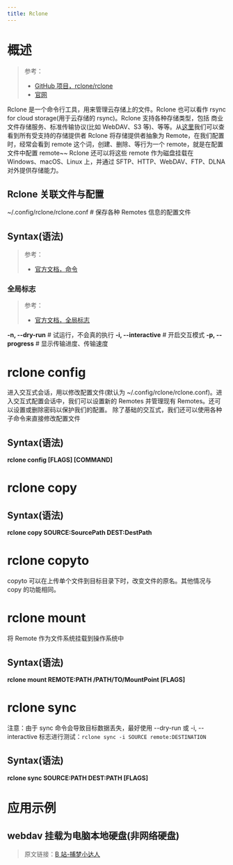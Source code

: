 ```yaml
---
title: Rclone
---
```


# 概述

> 参考：
> - [GitHub 项目，rclone/rclone](https://github.com/rclone/rclone)
> - [官网](https://rclone.org/)

Rclone 是一个命令行工具，用来管理云存储上的文件。Rclone 也可以看作 rsync for cloud storage(用于云存储的 rsync)。Rclone 支持各种存储类型，包括 商业文件存储服务、标准传输协议(比如 WebDAV、S3 等)、等等。从[这里](https://rclone.org/#providers)我们可以查看到所有受支持的存储提供者
Rclone 将存储提供者抽象为 Remote，在我们配置时，经常会看到 remote 这个词，创建、删除、等行为一个 remote，就是在配置文件中配置 remote~~
Rclone 还可以将这些 remote 作为磁盘挂载在 Windows、macOS、Linux 上，并通过 SFTP、HTTP、WebDAV、FTP、DLNA 对外提供存储能力。

## Rclone 关联文件与配置

\~/.config/rclone/rclone.conf # 保存各种 Remotes 信息的配置文件

## Syntax(语法)

> 参考：
> - [官方文档，命令](https://rclone.org/commands/)

### 全局标志

> 参考：
> - [官方文档，全局标志](https://rclone.org/flags/)

**-n, --dry-run** # 试运行，不会真的执行
**-i, --interactive** # 开启交互模式
**-p, --progress** # 显示传输进度、传输速度

# rclone config

进入交互式会话，用以修改配置文件(默认为 ~/.config/rclone/rclone.conf)。进入交互式配置会话中，我们可以设置新的 Remotes 并管理现有 Remotes。还可以设置或删除密码以保护我们的配置。
除了基础的交互式，我们还可以使用各种子命令来直接修改配置文件

## Syntax(语法)

**rclone config \[FLAGS] \[COMMAND]**

# rclone copy

## Syntax(语法)

**rclone copy SOURCE:SourcePath DEST:DestPath**

# rclone copyto

copyto 可以在上传单个文件到目标目录下时，改变文件的原名。其他情况与 copy 的功能相同。

# rclone mount

将 Remote 作为文件系统挂载到操作系统中

## Syntax(语法)

**rclone mount REMOTE:PATH /PATH/TO/MountPoint \[FLAGS]**

# rclone sync

注意：由于 sync 命令会导致目标数据丢失，最好使用 --dry-run 或 -i, --interactive 标志进行测试：`rclone sync -i SOURCE remote:DESTINATION`

## Syntax(语法)

**rclone sync SOURCE:PATH DEST:PATH \[FLAGS]**

# 应用示例

## webdav 挂载为电脑本地硬盘(非网络硬盘)

> 原文链接：[B 站-捕梦小达人](https://www.bilibili.com/read/cv13661426)
